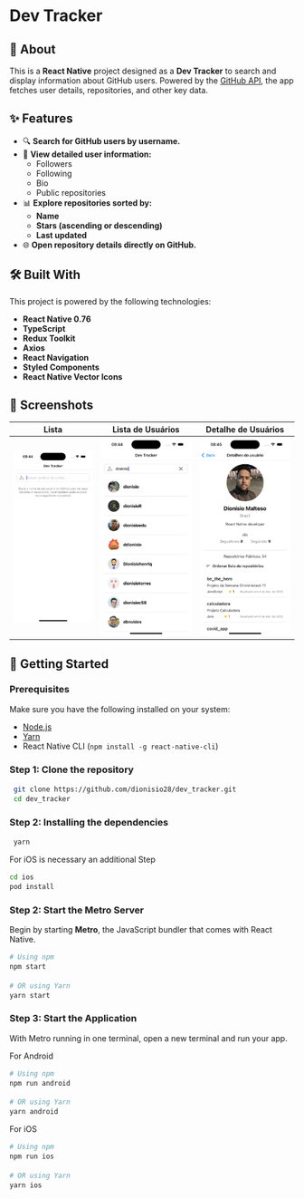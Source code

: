 # **Dev Tracker**

## 📖 **About**

This is a **React Native** project designed as a **Dev Tracker** to search and display information about GitHub users. Powered by the [GitHub API](https://docs.github.com/en/rest), the app fetches user details, repositories, and other key data.

## ✨ **Features**

- 🔍 **Search for GitHub users by username.**
- 📄 **View detailed user information:**
  - Followers
  - Following
  - Bio
  - Public repositories
- 📊 **Explore repositories sorted by:**
  - **Name**
  - **Stars (ascending or descending)**
  - **Last updated**
- 🌐 **Open repository details directly on GitHub.**

## 🛠️ **Built With**

This project is powered by the following technologies:

- **React Native 0.76**
- **TypeScript**
- **Redux Toolkit**
- **Axios**
- **React Navigation**
- **Styled Components**
- **React Native Vector Icons**


## 📱 **Screenshots**

| **Lista**               | **Lista de Usuários**          | **Detalhe de Usuários**       |
|--------------------------|-------------------------------|-------------------------------|
| ![Lista](demo/list_of_users_empty.png) | ![Lista de Usuários](demo/list_of_users.png) | ![Detalhe de Usuários](demo/user_details.png) |


## 🚀 **Getting Started**

### **Prerequisites**

Make sure you have the following installed on your system:

- [Node.js](https://nodejs.org/)
- [Yarn](https://yarnpkg.com/)
- React Native CLI (`npm install -g react-native-cli`)

### Step 1: Clone the repository
  ```bash
   git clone https://github.com/dionisio28/dev_tracker.git
   cd dev_tracker
   ```
 ### Step 2: Installing the dependencies
  ```bash
   yarn
   ```
   For iOS is necessary an additional Step
   ```bash
   cd ios
   pod install
   ```

### Step 2: Start the Metro Server

Begin by starting **Metro**, the JavaScript bundler that comes with React Native.

```bash
# Using npm
npm start

# OR using Yarn
yarn start
```

### Step 3: Start the Application
With Metro running in one terminal, open a new terminal and run your app.

For Android

```bash
# Using npm
npm run android

# OR using Yarn
yarn android
```

For iOS

```bash
# Using npm
npm run ios

# OR using Yarn
yarn ios
```